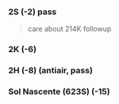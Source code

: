 ### 2S (-2) pass

> care about 214K followup

### 2K (-6) 

### 2H (-8) (antiair, pass)



### Sol Nascente (623S) (-15)

